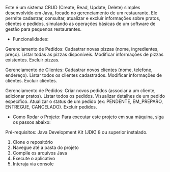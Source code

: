 Este é um sistema CRUD (Create, Read, Update, Delete) simples desenvolvido em Java, focado no gerenciamento de um restaurante. Ele permite cadastrar, consultar, atualizar e excluir informações sobre pratos, clientes e pedidos, simulando as operações básicas de um software de gestão para pequenos restaurantes.

- Funcionalidades:

Gerenciamento de Pedidos:
Cadastrar novas pizzas (nome, ingredientes, preço).
Listar todas as pizzas disponíveis.
Modificar informações de pizzas existentes.
Excluir pizzas.

Gerenciamento de Clientes:
Cadastrar novos clientes (nome, telefone, endereço).
Listar todos os clientes cadastrados.
Modificar informações de clientes.
Excluir clientes.

Gerenciamento de Pedidos:
Criar novos pedidos (associar a um cliente, adicionar pratos).
Listar todos os pedidos.
Visualizar detalhes de um pedido específico.
Atualizar o status de um pedido (ex: PENDENTE, EM_PREPARO, ENTREGUE, CANCELADO).
Excluir pedidos.

- Como Rodar o Projeto:
Para executar este projeto em sua máquina, siga os passos abaixo:

Pré-requisitos:
Java Development Kit (JDK) 8 ou superior instalado.

1. Clone o repositório
2. Navegue até a pasta do projeto
3. Compile os arquivos Java
4. Execute o aplicativo
5. Interaja via console
